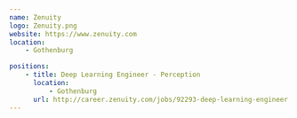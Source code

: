 ```yaml
---
name: Zenuity
logo: Zenuity.png
website: https://www.zenuity.com
location:
    - Gothenburg

positions:
    - title: Deep Learning Engineer - Perception
      location:
          - Gothenburg
      url: http://career.zenuity.com/jobs/92293-deep-learning-engineer
---
```

